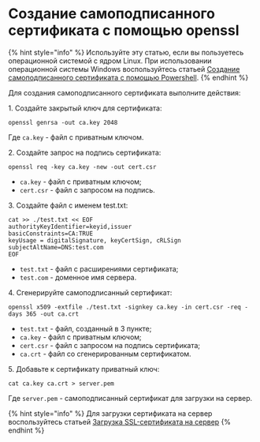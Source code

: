 # Создание самоподписанного сертификата c помощью openssl

{% hint style="info" %}
Используйте эту статью, если вы пользуетесь операционной системой с ядром Linux.
При использовании операционной системы Windows воспользуйтесь статьей [Создание самоподписанного сертификата c помощью Powershell](creating-ssl-sert-powershell.md).
{% endhint %}

Для создания самоподписанного сертификата выполните действия:

1\. Создайте закрытый ключ для сертификата:

```
openssl genrsa -out ca.key 2048
```

Где `ca.key` - файл с приватным ключом.

2\. Создайте запрос на подпись сертификата:

```
openssl req -key ca.key -new -out cert.csr
```
   * `ca.key` - файл с приватным ключом;
   * `cert.csr` - файл с запросом на подпись.

3\. Cоздайте файл с именем test.txt:

```
cat >> ./test.txt << EOF
authorityKeyIdentifier=keyid,issuer
basicConstraints=CA:TRUE
keyUsage = digitalSignature, keyCertSign, cRLSign
subjectAltName=DNS:test.com
EOF
```
   * `test.txt` - файл с расширениями сертификата;
   * `test.com` - доменное имя сервера.

4\. Сгенерируйте самоподписанный сертификат:
   
```
openssl x509 -extfile ./test.txt -signkey ca.key -in cert.csr -req -days 365 -out ca.crt
```

   * `test.txt` - файл, cозданный в 3 пункте;
   * `ca.key` - файл с приватным ключом;
   * `cert.csr` - файл с запросом на подпись сертификата;
   * `ca.crt` - файл со сгенерированным сертификатом.

5\. Добавьте к сертификату приватный ключ:

```
cat ca.key ca.crt > server.pem
```

   Где `server.pem` - cамоподписанный сертификат для загрузки на сервер.

{% hint style="info" %}
Для загрузки сертификата на сервер воспользуйтесь статьей [Загрузка SSL-сертификата на сервер](/settings/services/certificates/upload-ssl-certificate-to-server.md)
{% endhint %}